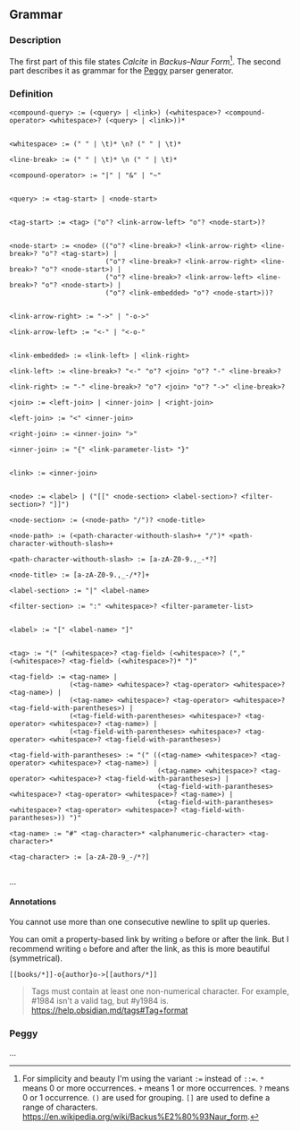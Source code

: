 ## Grammar

### Description

The first part of this file states *Calcite* in *Backus–Naur Form*[^1]. The second part describes it as grammar for the [Peggy](https://peggyjs.org/) parser generator.

### Definition

```
<compound-query> := (<query> | <link>) (<whitespace>? <compound-operator> <whitespace>? (<query> | <link>))*


<whitespace> := (" " | \t)* \n? (" " | \t)*   

<line-break> := (" " | \t)* \n (" " | \t)*

<compound-operator> := "|" | "&" | "~"


<query> := <tag-start> | <node-start>


<tag-start> := <tag> ("o"? <link-arrow-left> "o"? <node-start>)?


<node-start> := <node> (("o"? <line-break>? <link-arrow-right> <line-break>? "o"? <tag-start>) |                        
                        ("o"? <line-break>? <link-arrow-right> <line-break>? "o"? <node-start>) |
                        ("o"? <line-break>? <link-arrow-left> <line-break>? "o"? <node-start>) |
                        ("o"? <link-embedded> "o"? <node-start>))?


<link-arrow-right> := "->" | "-o->"

<link-arrow-left> := "<-" | "<-o-"


<link-embedded> := <link-left> | <link-right>

<link-left> := <line-break>? "<-" "o"? <join> "o"? "-" <line-break>?

<link-right> := "-" <line-break>? "o"? <join> "o"? "->" <line-break>?

<join> := <left-join> | <inner-join> | <right-join>

<left-join> := "<" <inner-join>

<right-join> := <inner-join> ">"

<inner-join> := "{" <link-parameter-list> "}"


<link> := <inner-join>


<node> := <label> | ("[[" <node-section> <label-section>? <filter-section>? "]]")

<node-section> := (<node-path> "/")? <node-title>

<node-path> := (<path-character-withouth-slash>+ "/")* <path-character-withouth-slash>+

<path-character-withouth-slash> := [a-zA-Z0-9.,_-*?]

<node-title> := [a-zA-Z0-9.,_-/*?]+

<label-section> := "|" <label-name>

<filter-section> := ":" <whitespace>? <filter-parameter-list>


<label> := "[" <label-name> "]"


<tag> := "(" (<whitespace>? <tag-field> (<whitespace>? ("," (<whitespace>? <tag-field> (<whitespace>?)* ")"

<tag-field> := <tag-name> |
               (<tag-name> <whitespace>? <tag-operator> <whitespace>? <tag-name>) |
               (<tag-name> <whitespace>? <tag-operator> <whitespace>? <tag-field-with-parentheses>) |
               (<tag-field-with-parentheses> <whitespace>? <tag-operator> <whitespace>? <tag-name>) |
               (<tag-field-with-parentheses> <whitespace>? <tag-operator> <whitespace>? <tag-field-with-parantheses>)

<tag-field-with-parantheses> := "(" ((<tag-name> <whitespace>? <tag-operator> <whitespace>? <tag-name>) |
                                     (<tag-name> <whitespace>? <tag-operator> <whitespace>? <tag-field-with-parantheses>) |
                                     (<tag-field-with-parantheses> <whitespace>? <tag-operator> <whitespace>? <tag-name>) |
                                     (<tag-field-with-parantheses> <whitespace>? <tag-operator> <whitespace>? <tag-field-with-parantheses>)) ")"

<tag-name> := "#" <tag-character>* <alphanumeric-character> <tag-character>*

<tag-character> := [a-zA-Z0-9_-/*?]                          


```

...

#### Annotations

You cannot use more than one consecutive newline to split up queries.

You can omit a property-based link by writing `o` before or after the link. But I recommend writing `o` before and after the link, as this is more beautiful (symmetrical).

```
[[books/*]]-o{author}o->[[authors/*]]
```

> Tags must contain at least one non-numerical character. For example, #1984 isn't a valid tag, but #y1984 is.
> https://help.obsidian.md/tags#Tag+format

### Peggy

...


[^1]: For simplicity and beauty I'm using the variant `:=` instead of `::=`. `*` means 0 or more occurrences. `+` means 1 or more occurrences. `?` means 0 or 1 occurrence. `()` are used for grouping. `[]` are used to define a range of characters. https://en.wikipedia.org/wiki/Backus%E2%80%93Naur_form. 
